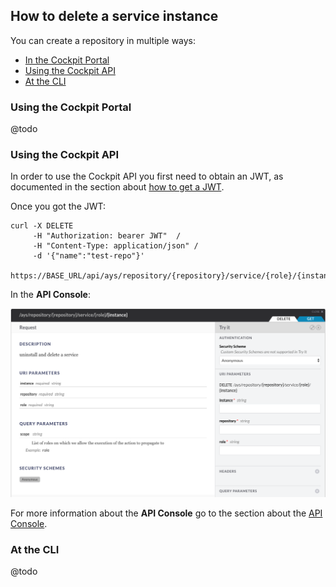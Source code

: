 ## How to delete a service instance

You can create a repository in multiple ways:

- [In the Cockpit Portal](#portal)
- [Using the Cockpit API](#api)
- [At the CLI](#cli)


<a id="portal"></a>
### Using the Cockpit Portal

@todo


<a id="api"></a>
### Using the Cockpit API

In order to use the Cockpit API you first need to obtain an JWT, as documented in the section about [how to get a JWT](../Get_JWT/Get_JWT.md).

Once you got the JWT:

```
curl -X DELETE
     -H "Authorization: bearer JWT"  /
     -H "Content-Type: application/json" /
     -d '{"name":"test-repo"}'
     https://BASE_URL/api/ays/repository/{repository}/service/{role}/{instance}
```

In the **API Console**:

![](delete-service.png)

For more information about the **API Console** go to the section about the [API Console](../../API_Console/API_Console.md).


<a id="cli"></a>
### At the CLI

@todo
